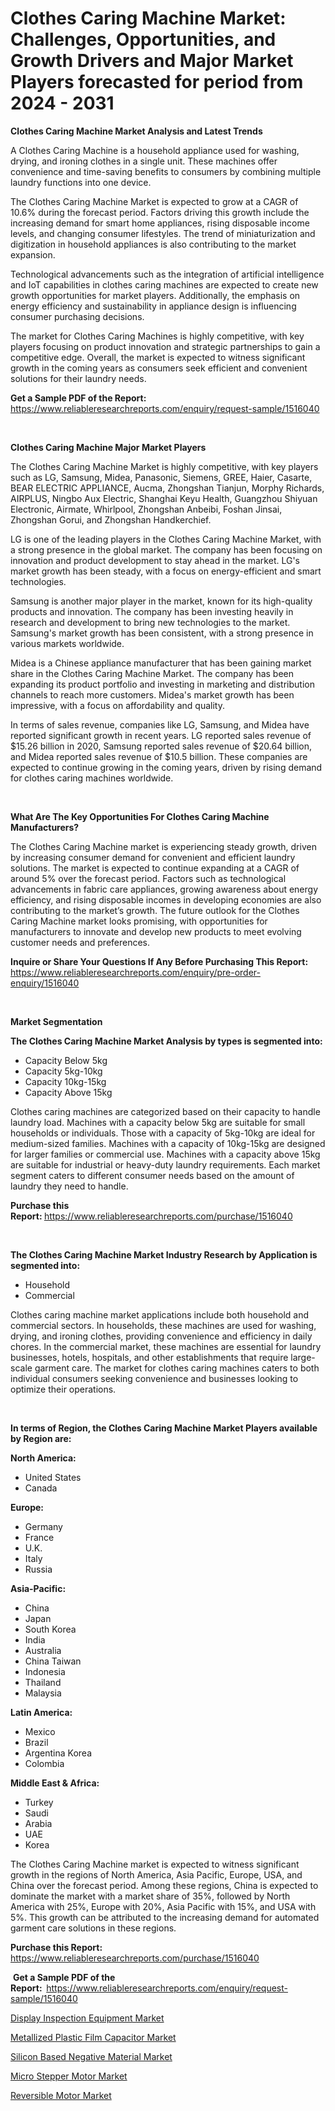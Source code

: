 <p><h1>Clothes Caring Machine Market: Challenges, Opportunities, and Growth Drivers and Major Market Players forecasted for period from 2024 - 2031</h1></p><p><strong>Clothes Caring Machine Market Analysis and Latest Trends</strong></p>
<p><p>A Clothes Caring Machine is a household appliance used for washing, drying, and ironing clothes in a single unit. These machines offer convenience and time-saving benefits to consumers by combining multiple laundry functions into one device.</p><p>The Clothes Caring Machine Market is expected to grow at a CAGR of 10.6% during the forecast period. Factors driving this growth include the increasing demand for smart home appliances, rising disposable income levels, and changing consumer lifestyles. The trend of miniaturization and digitization in household appliances is also contributing to the market expansion.</p><p>Technological advancements such as the integration of artificial intelligence and IoT capabilities in clothes caring machines are expected to create new growth opportunities for market players. Additionally, the emphasis on energy efficiency and sustainability in appliance design is influencing consumer purchasing decisions.</p><p>The market for Clothes Caring Machines is highly competitive, with key players focusing on product innovation and strategic partnerships to gain a competitive edge. Overall, the market is expected to witness significant growth in the coming years as consumers seek efficient and convenient solutions for their laundry needs.</p></p>
<p><strong>Get a Sample PDF of the Report:&nbsp;</strong> <a href="https://www.reliableresearchreports.com/enquiry/request-sample/1516040">https://www.reliableresearchreports.com/enquiry/request-sample/1516040</a></p>
<p>&nbsp;</p>
<p><strong>Clothes Caring Machine Major Market Players</strong></p>
<p><p>The Clothes Caring Machine Market is highly competitive, with key players such as LG, Samsung, Midea, Panasonic, Siemens, GREE, Haier, Casarte, BEAR ELECTRIC APPLIANCE, Aucma, Zhongshan Tianjun, Morphy Richards, AIRPLUS, Ningbo Aux Electric, Shanghai Keyu Health, Guangzhou Shiyuan Electronic, Airmate, Whirlpool, Zhongshan Anbeibi, Foshan Jinsai, Zhongshan Gorui, and Zhongshan Handkerchief.</p><p>LG is one of the leading players in the Clothes Caring Machine Market, with a strong presence in the global market. The company has been focusing on innovation and product development to stay ahead in the market. LG's market growth has been steady, with a focus on energy-efficient and smart technologies.</p><p>Samsung is another major player in the market, known for its high-quality products and innovation. The company has been investing heavily in research and development to bring new technologies to the market. Samsung's market growth has been consistent, with a strong presence in various markets worldwide.</p><p>Midea is a Chinese appliance manufacturer that has been gaining market share in the Clothes Caring Machine Market. The company has been expanding its product portfolio and investing in marketing and distribution channels to reach more customers. Midea's market growth has been impressive, with a focus on affordability and quality.</p><p>In terms of sales revenue, companies like LG, Samsung, and Midea have reported significant growth in recent years. LG reported sales revenue of $15.26 billion in 2020, Samsung reported sales revenue of $20.64 billion, and Midea reported sales revenue of $10.5 billion. These companies are expected to continue growing in the coming years, driven by rising demand for clothes caring machines worldwide.</p></p>
<p>&nbsp;</p>
<p><strong>What Are The Key Opportunities For Clothes Caring Machine Manufacturers?</strong></p>
<p><p>The Clothes Caring Machine market is experiencing steady growth, driven by increasing consumer demand for convenient and efficient laundry solutions. The market is expected to continue expanding at a CAGR of around 5% over the forecast period. Factors such as technological advancements in fabric care appliances, growing awareness about energy efficiency, and rising disposable incomes in developing economies are also contributing to the market’s growth. The future outlook for the Clothes Caring Machine market looks promising, with opportunities for manufacturers to innovate and develop new products to meet evolving customer needs and preferences.</p></p>
<p><strong>Inquire or Share Your Questions If Any Before Purchasing This Report:</strong> <a href="https://www.reliableresearchreports.com/enquiry/pre-order-enquiry/1516040">https://www.reliableresearchreports.com/enquiry/pre-order-enquiry/1516040</a></p>
<p>&nbsp;</p>
<p><strong>Market Segmentation</strong></p>
<p><strong>The Clothes Caring Machine Market Analysis by types is segmented into:</strong></p>
<p><ul><li>Capacity Below 5kg</li><li>Capacity 5kg-10kg</li><li>Capacity 10kg-15kg</li><li>Capacity Above 15kg</li></ul></p>
<p><p>Clothes caring machines are categorized based on their capacity to handle laundry load. Machines with a capacity below 5kg are suitable for small households or individuals. Those with a capacity of 5kg-10kg are ideal for medium-sized families. Machines with a capacity of 10kg-15kg are designed for larger families or commercial use. Machines with a capacity above 15kg are suitable for industrial or heavy-duty laundry requirements. Each market segment caters to different consumer needs based on the amount of laundry they need to handle.</p></p>
<p><strong>Purchase this Report:&nbsp;</strong><a href="https://www.reliableresearchreports.com/purchase/1516040">https://www.reliableresearchreports.com/purchase/1516040</a></p>
<p>&nbsp;</p>
<p><strong>The Clothes Caring Machine Market Industry Research by Application is segmented into:</strong></p>
<p><ul><li>Household</li><li>Commercial</li></ul></p>
<p><p>Clothes caring machine market applications include both household and commercial sectors. In households, these machines are used for washing, drying, and ironing clothes, providing convenience and efficiency in daily chores. In the commercial market, these machines are essential for laundry businesses, hotels, hospitals, and other establishments that require large-scale garment care. The market for clothes caring machines caters to both individual consumers seeking convenience and businesses looking to optimize their operations.</p></p>
<p>&nbsp;</p>
<p><strong>In terms of Region, the Clothes Caring Machine Market Players available by Region are:</strong></p>
<p>
    <p> <strong> North America: </strong>
        <ul>
            <li>United States</li>
            <li>Canada</li>
        </ul>
        </p> 
    <p> <strong> Europe: </strong>
        <ul>
            <li>Germany</li>
            <li>France</li>
            <li>U.K.</li>
            <li>Italy</li>
            <li>Russia</li>
        </ul>
        </p> 
    <p> <strong> Asia-Pacific: </strong>
        <ul>
            <li>China</li>
            <li>Japan</li>
            <li>South Korea</li>
            <li>India</li>
            <li>Australia</li>
            <li>China Taiwan</li>
            <li>Indonesia</li>
            <li>Thailand</li>
            <li>Malaysia</li>
        </ul>
        </p> 
    <p> <strong> Latin America: </strong>
        <ul>
            <li>Mexico</li>
            <li>Brazil</li>
            <li>Argentina Korea</li>
            <li>Colombia</li>
        </ul>
        </p> 
    <p> <strong> Middle East & Africa: </strong>
        <ul>
            <li>Turkey</li>
            <li>Saudi</li>
            <li>Arabia</li>
            <li>UAE</li>
            <li>Korea</li>
        </ul>
    </p>
    </p>
<p><p>The Clothes Caring Machine market is expected to witness significant growth in the regions of North America, Asia Pacific, Europe, USA, and China over the forecast period. Among these regions, China is expected to dominate the market with a market share of 35%, followed by North America with 25%, Europe with 20%, Asia Pacific with 15%, and USA with 5%. This growth can be attributed to the increasing demand for automated garment care solutions in these regions.</p></p>
<p><strong>Purchase this Report: </strong><a href="https://www.reliableresearchreports.com/purchase/1516040">https://www.reliableresearchreports.com/purchase/1516040</a></p>
<p>&nbsp;<strong>Get a Sample PDF of the Report:&nbsp;&nbsp;</strong><a href="https://www.reliableresearchreports.com/enquiry/request-sample/1516040">https://www.reliableresearchreports.com/enquiry/request-sample/1516040</a></p>
<p><strong></strong></p>
<p><p><a href="https://simplistic-meeting-7ee.notion.site/Display-Inspection-Equipment-Market-Size-Reflecting-a-Forecast-Till-2031-Market-By-Type-By-Applica-c5fdce9245134b238948946d2f677e2b">Display Inspection Equipment Market</a></p><p><a href="https://skillful-vermicelli-b89.notion.site/Metallized-Plastic-Film-Capacitor-Market-Size-Market-Trends-and-Growth-Outlook-forecasted-for-peri-086461b77fb749e4bad4371ddce450f4">Metallized Plastic Film Capacitor Market</a></p><p><a href="https://eight-handstand-8fb.notion.site/Silicon-Based-Negative-Material-Market-Size-Evaluating-its-Market-Trends-Growth-and-Projections-2-a830f9200c834e41996635f446d485c8">Silicon Based Negative Material Market</a></p><p><a href="https://view.publitas.com/reportprime-1/decoding-the-micro-stepper-motor-market-a-deep-dive-into-the-latest-market-trends-market-segmentation-and-competitive-analysis/">Micro Stepper Motor Market</a></p><p><a href="https://view.publitas.com/reportprime-1/global-reversible-motor-market-by-types-applications-and-major-players-with-regional-growth-rate-analysis-and-development-situation-from-2024-to-2031/">Reversible Motor Market</a></p></p>